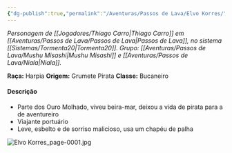 ```yaml
---
{"dg-publish":true,"permalink":"/Aventuras/Passos de Lava/Elvo Korres/","created":"2025-10-13T17:42:13.538-03:00"}
---
```


*Personagem de [[Jogadores/Thiago Carro\|Thiago Carro]] em [[Aventuras/Passos de Lava/Passos de Lava\|Passos de Lava]], no sistema [[Sistemas/Tormenta20\|Tormenta20]].*
*Grupo: [[Aventuras/Passos de Lava/Mushu Misashi\|Mushu Misashi]] e [[Aventuras/Passos de Lava/Niala\|Niala]].*

**Raça:** Harpia
**Origem:** Grumete Pirata
**Classe:** Bucaneiro

#### Descrição
- Parte dos Ouro Molhado, viveu beira-mar, deixou a vida de pirata para a de aventureiro
- Viajante portuário
- Leve, esbelto e de sorriso malicioso, usa um chapéu de palha

![Elvo Korres_page-0001.jpg](/img/user/Aventuras/Passos%20de%20Lava/Elvo%20Korres_page-0001.jpg)